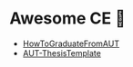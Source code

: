 # Awesome CE :tada:

- [HowToGraduateFromAUT](https://github.com/smahmadpanah/HowToGraduateFromAUT)
- [AUT-ThesisTemplate](https://github.com/nkhdiscovery/AUT-ThesisTemplate)
